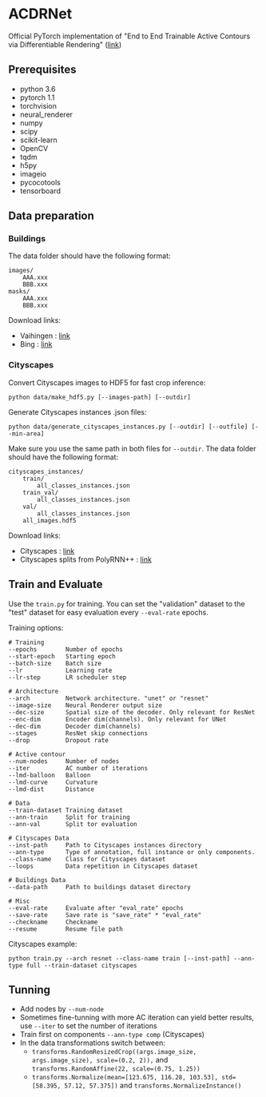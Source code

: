 # ACDRNet
Official PyTorch implementation of "End to End Trainable Active Contours via Differentiable Rendering" ([link](https://openreview.net/pdf?id=rkxawlHKDr))

## Prerequisites
- python 3.6
- pytorch 1.1
- torchvision
- neural_renderer
- numpy
- scipy
- scikit-learn
- OpenCV
- tqdm
- h5py
- imageio
- pycocotools
- tensorboard

## Data preparation
### Buildings
The data folder should have the following format:
```
images/
    AAA.xxx
    BBB.xxx
masks/
    AAA.xxx
    BBB.xxx
```
Download links:

- Vaihingen : [link](https://drive.google.com/file/d/1nenpWH4BdplSiHdfXs0oYfiA5qL42plB/view)
- Bing : [link](https://drive.google.com/file/d/1Ta21c3jucWFoe5jwiVXXiAgozvdmnQKP/view)

### Cityscapes
Convert Cityscapes images to HDF5 for fast crop inference:
```
python data/make_hdf5.py [--images-path] [--outdir]
```
Generate Cityscapes instances .json files:
```
python data/generate_cityscapes_instances.py [--outdir] [--outfile] [--min-area]
```
Make sure you use the same path in both files for ```--outdir```. The data folder should have the following format:
```
cityscapes_instances/
    train/
        all_classes_instances.json
    train_val/
        all_classes_instances.json
    val/
        all_classes_instances.json
    all_images.hdf5    
```

Download links:
- Cityscapes : [link](https://www.cityscapes-dataset.com)
- Cityscapes splits from PolyRNN++ : [link](https://github.com/fidler-lab/polyrnn-pp)

## Train and Evaluate
Use the ```train.py``` for training. You can set the "validation" dataset to the "test" dataset 
for easy evaluation every ```--eval-rate``` epochs.

Training options:
```
# Training
--epochs        Number of epochs
--start-epoch   Starting epoch
--batch-size    Batch size
--lr            Learning rate
--lr-step       LR scheduler step

# Architecture
--arch          Network architecture. "unet" or "resnet"
--image-size    Neural Renderer output size
--dec-size      Spatial size of the decoder. Only relevant for ResNet
--enc-dim       Encoder dim(channels). Only relevant for UNet
--dec-dim       Decoder dim(channels)
--stages        ResNet skip connections
--drop          Dropout rate

# Active contour
--num-nodes     Number of nodes
--iter          AC number of iterations
--lmd-balloon   Balloon
--lmd-curve     Curvature
--lmd-dist      Distance

# Data
--train-dataset Training dataset
--ann-train     Split for training
--ann-val       Split tor evaluation

# Cityscapes Data
--inst-path     Path to Cityscapes instances directory
--ann-type      Type of annotation, full instance or only components. 
--class-name    Class for Cityscapes dataset
--loops         Data repetition in Cityscapes dataset

# Buildings Data
--data-path     Path to buildings dataset directory

# Misc
--eval-rate     Evaluate after "eval_rate" epochs
--save-rate     Save rate is "save_rate" * "eval_rate"
--checkname     Checkname
--resume        Resume file path
```

Cityscapes example:
```
python train.py --arch resnet --class-name train [--inst-path] --ann-type full --train-dataset cityscapes 
```

## Tunning
-   Add nodes by ```--num-node```
-   Sometimes fine-tunning with more AC iteration can yield better results, use ```--iter``` to set the number of iterations 
-   Train first on components ```--ann-type comp```  (Cityscapes)
-   In the data transformations switch between:
    - ```transforms.RandomResizedCrop((args.image_size, args.image_size), scale=(0.2, 2)),``` and ```transforms.RandomAffine(22, scale=(0.75, 1.25))```
    - ```transforms.Normalize(mean=[123.675, 116.28, 103.53], std=[58.395, 57.12, 57.375])``` and ```transforms.NormalizeInstance()```

